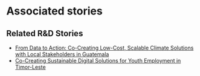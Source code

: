 # Associated stories

<!-- !!DO NOT REMOVE!! start autogenerated hyperlinks -->
## Related R&D Stories
- [From Data to Action: Co-Creating Low-Cost, Scalable Climate Solutions with Local Stakeholders in Guatemala](../stories/?doc=Explorers_GTM)
- [Co-Creating Sustainable Digital Solutions for Youth Employment in Timor-Leste](../stories/?doc=Explorers_TLS)
<!-- !!DO NOT REMOVE!! end autogenerated hyperlinks -->